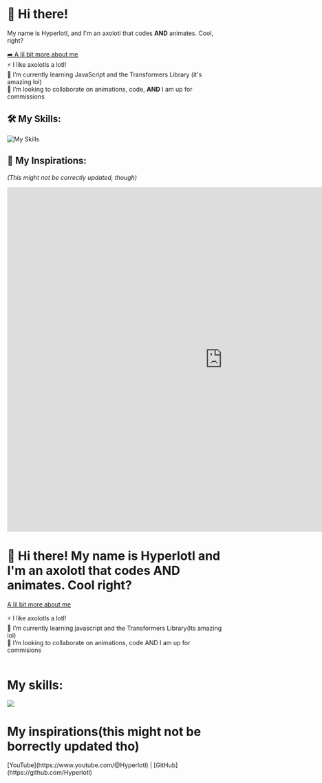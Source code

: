 # 👋 Hi there!  
My name is Hyperlotl, and I'm an axolotl that codes **AND** animates. Cool, right?

[➡️ A lil bit more about me](https://Hyperlotl.github.io/pages/aboutme)  
⚡ I like axolotls a lotl!  
🌱 I’m currently learning JavaScript and the Transformers Library (it's amazing lol)  
💞️ I’m looking to collaborate on animations, code, **AND** I am up for commissions  

## 🛠️ My Skills:
![My Skills](https://skillicons.dev/icons?i=py,godot,js,ts,vscode,html&perline=6)
## 🌟 My Inspirations:
*(This might not be correctly updated, though)*

<iframe src="https://hyperlotl.github.io/Website.html" width="1000" height="800" style="border:none;"></iframe>
<html lang="en">
<h1>👋  Hi there! My name is Hyperlotl and I'm an axolotl that codes AND animates. Cool right?</h1>
<p><a href="https://Hyperlotl.github.io/pages/aboutme" target="_self">A lil bit more about me</a></p>
<p> </p>
⚡ I like axolotls a lotl!</br>
🌱 I’m currently learning javascript and the Transformers Library(Its amazing lol)</br>
💞️ I’m looking to collaborate on animations, code AND I am up for commisions</br>  
</br>
<h1>My skills:</h1>

  <a href="https://skillicons.dev">
    <img src="https://skillicons.dev/icons?i=py,godot,js,ts,vscode,html,sketchup&perline=6" />
  </a><br>

<h1>My inspirations(this might not be borrectly updated tho)</h1>

<!---
- 👋 Hi, I’m @Hyperlotl
- 👀 I’m interested in ...
- 🌱 I’m currently learning ...
- 💞️ I’m looking to collaborate on ...
- 📫 How to reach me ...
- 😄 Pronouns: ...
- ⚡ Fun fact: ...


Hyperlotl/Hyperlotl is a ✨ special ✨ repository because its `README.md` (this file) appears on your GitHub profile.
You can click the Preview link to take a look at your changes.


--->
</html>
[YouTube](https://www.youtube.com/@Hyperlotl) | [GitHub](https://github.com/Hyperlotl)
